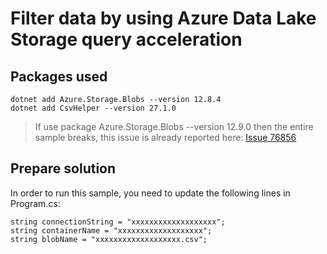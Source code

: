# Filter data by using Azure Data Lake Storage query acceleration

## Packages used

```cli
dotnet add Azure.Storage.Blobs --version 12.8.4
dotnet add CsvHelper --version 27.1.0
```

>If use package Azure.Storage.Blobs --version 12.9.0 then the entire sample breaks, this issue is already reported here:
[Issue 76856](https://github.com/MicrosoftDocs/azure-docs/issues/76856)

## Prepare solution

In order to run this sample, you need to update the following lines in Program.cs:

```aspx-csharp
string connectionString = "xxxxxxxxxxxxxxxxxxx";
string containerName = "xxxxxxxxxxxxxxxxxxx";
string blobName = "xxxxxxxxxxxxxxxxxxx.csv";
```

